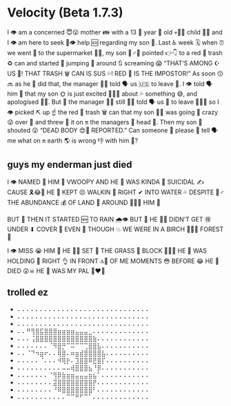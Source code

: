 # Velocity (Beta 1.7.3)

I 👁 am a concerned 😇😮 mother 👪 with a 13 💯 year 📅 old 💀👴🔞 child 👧👶 and I 👁 am here to seek 👀👁 help 🆘 regarding my son 👦. Last ♿ week 🗓 when ⏰ we went 🏃 to the supermarket 🛒🍎, my son 👦♂👨 pointed 👉👇 to a red 👹 trash ♻ can and started 💢 jumping 💃 around 🔃 screaming 😱 “THAT’S AMONG ☪ US 👨! THAT TRASH 🗑 CAN IS SUS 💦! RED 👹 IS THE IMPOSTOR!” As soon 😗🔜 as he 👨 did that, the manager 👨‍💼 told 🗣 us 🇺🇸 to leave 🍃. I 👁 told 🗣 him 👴 that my son 🌞 is just excited 👀😃💦 about 💦 something 😅, and apologised 🤦‍♀️. But 🍑 the manager 👨‍💼 still 🤞🙌 told 🗣 us 👨 to leave 🍁🍃🌱 so I 👁 picked ⛏ up ☝ the red 📛 trash 🗑 can that my son 👦🏻 was going 🏃 crazy 😜 over 🔁 and threw 🤢 it on 🔛 the managers 🧔 head 💆. Then my son 👦 shouted 😲 “DEAD BODY 😍👗 REPORTED.” Can someone 👤 please 🙏 tell 🗣 me what on 🔛 earth 🌎 is wrong 👎 with him 👴?

## guys my enderman just died
I 👁 NAMED 📛 HIM 👨 VWOOPY AND HE 👨 WAS KINDA 🍕 SUICIDAL ✍ CAUSE 🎗😂💋 HE 👨 KEPT 😣 WALKIN 💃 RIGHT ✔ INTO WATER 💦 DESPITE 🙅♂ THE ABUNDANCE 💰 OF LAND 🛬 AROUND 🧱🎶🎵 HIM 👴

BUT 🍑 THEN IT STARTED 🆕 TO RAIN 🌧👁 BUT 🍑 HE 👨🏻 DIDN’T GET 🉐 UNDER ⬇ COVER 🍆 EVEN 🌃 THOUGH 💥 WE WERE IN A BIRCH 🌲🌴😩 FOREST 🐾

I 👁 MISS 😭 HIM 👴 HE 👨😎 SET 📐 THE GRASS 🌱 BLOCK 🚫🍆❌ HE 👥 WAS HOLDING 👫 RIGHT 👌 IN FRONT 🔝🏡 OF ME MOMENTS 😳 BEFORE 😂 HE 👥 DIED 😲☠ HE 👥 WAS MY PAL 👨‍❤️‍👨

## trolled ez

- ⠄⠄⠄⠄⠄⠄⠄⠄⠄⠄⠄⠄⠄⠄⠄⠄⠄⠄⠄⠄⠄⠄⠄⠄⠄⠄⠄⠄⠄⠄
- ⠄⠄⠄⠄⠄⠄⠄⠄⠄⠄⠄⠄⠄⠄⠄⠄⠄⠄⠄⠄⠄⠄⠄⠄⠄⠄⠄⠄⠄⠄
- ⠄⠄⠄⠄⠄⠄⠄⠄⠄⠄⠄⠄⠄⠄⠄⠄⠄⠄⠄⠄⠄⠄⠄⠄⠄⠄⠄⠄⠄⠄
- ⠄⠄⠛⢻⣿⣯⣿⣿⣿⣶⣶⣶⣶⣤⣤⣤⣀⠄⠄⠄⠄⠄⠄⠄⠄⠄⠄⠄⠄⠄
- ⠄⠄⠄⢨⣿⣿⣿⣿⣿⣿⣿⣿⣿⣿⣿⣿⣿⣷⠄⠄⠄⠄⠄⠄⠄⠄⠄⠄⠄⠄
- ⠄⠄⠄⠄⠄⠄⠄⠈⠻⣿⡛⠉⠭⠉⠉⢉⣿⣿⣧⠄⠄⠄⠄⠄⠄⠄⠄⠄⠄⠄
- ⠄⠄⠈⠙⠲⣶⠖⠄⠄⢿⣿⠄⠶⣶⣾⣿⣿⣿⣿⣧⠄⠄⠄⠄⠄⠄⠄⠄⠄⠄
- ⠄⠄⠄⠄⠄⠈⠄⠄⠄⠺⢿⡗⠄⣹⣿⣿⠿⣟⣿⡏⠄⠄⠄⠄⠄⠄⠄⠄⠄⠄
- ⠄⠄⠄⠄⠄⠄⠄⠄⠄⠄⠤⠤⢾⣿⣿⣿⣦⠘⡿⠄⠄⠄⠄⠄⠄⠄⠄⠄⠄⠄
- ⠄⠄⠄⠄⠄⠄⠄⠈⢻⡿⣷⣶⣶⣤⣤⣤⣶⣦⠁⠄⠄⠄⠄⠄⠄⠄⠄⠄⠄⠄
- ⠄⠄⠄⠄⠄⠄⠄⠄⣽⣿⣿⣿⣿⣿⣿⣿⣿⡟⠄⠄⠄⠄⠄⠄⠄⠄⠄⠄⠄⠄
- ⠄⠄⠄⠄⠄⠄⠄⠄⠘⠿⣿⣿⣿⣿⣿⣿⣿⠃⠄⠄⠄⠄⠄⠄⠄⠄⠄⠄⠄⠄
- ⠄⠄⠄⠄⠄⠄⠄⠄⠄⠄⠄⠉⠉⠛⠋⠉⠁⠄⠄⠄⠄⠄⠄⠄⠄⠄⠄⠄⠄⠄
